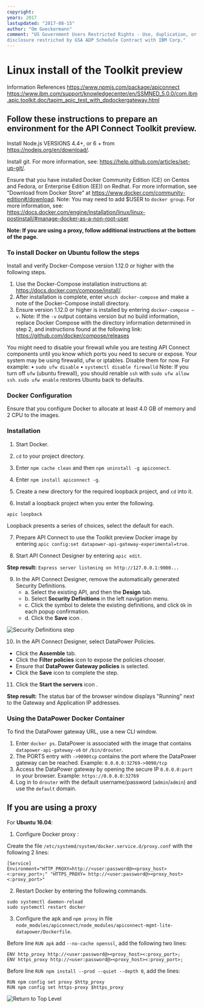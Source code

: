 ```yaml
---
copyright:
years: 2017
lastupdated: "2017-08-15"
author: "Om Goeckermann"
comment: "US Government Users Restricted Rights - Use, duplication, or
disclosure restricted by GSA ADP Schedule Contract with IBM Corp."
---
```

# Linux install of the Toolkit preview
Information References
https://www.npmjs.com/package/apiconnect
https://www.ibm.com/support/knowledgecenter/en/SSMNED_5.0.0/com.ibm.apic.toolkit.doc/tapim_apic_test_with_dpdockergateway.html

## Follow these instructions to prepare an environment for the API Connect Toolkit preview.

Install Node.js VERSIONS 4.4+, or 6 + from https://nodejs.org/en/download/.

Install git. For more information, see: https://help.github.com/articles/set-up-git/.

Ensure that you have installed Docker Community Edition (CE) on Centos and Fedora, or Enterprise Edition (EE)) on Redhat. For more information, see "Download from Docker Store" at https://www.docker.com/community-edition#/download.
    Note: You may need to add $USER to `docker group`. For more information, see:  https://docs.docker.com/engine/installation/linux/linux-postinstall/#manage-docker-as-a-non-root-user


**Note: If you are using a proxy, follow additional instructions at the bottom of the page.**

### To install Docker on Ubuntu follow the steps

Install and verify Docker-Compose version 1.12.0 or higher with the following steps.
  1. Use the Docker-Compose installation instructions at: https://docs.docker.com/compose/install/.
  2. After installation is complete, enter `which docker-compose` and make a note of the Docker-Compose install directory.
  3. Ensure version 1.12.0 or higher is installed by entering `docker-compose –v`.
    Note: If the `-v` output contains version but no build information, replace Docker Compose with the directory information determined in step 2, and instructions found at the following link: https://github.com/docker/compose/releases

You might need to disable your firewall while you are testing API Connect components until you know which ports you need to secure or expose. Your system may be using firewalld, ufw or iptables. Disable them for now.
For example:
    • `sudo ufw disable`
    • `systemctl disable firewalld`
 Note: If you turn off `ufw` (ubuntu firewall), you should renable `ssh` with `sudo ufw allow ssh`. `sudo ufw enable` restores Ubuntu back to defaults.

### Docker Configuration

Ensure that you configure Docker to allocate at least 4.0 GB of memory and 2 CPU to the images.

### Installation
1. Start Docker.

2. `cd` to your project directory.

3. Enter `npm cache clean` and then `npm uninstall -g apiconnect`.

4. Enter `npm install apiconnect -g`.

5. Create a new directory for the required loopback project, and `cd` into it.

6. Install a loopback project when you enter the following.
  ```
  apic loopback
  ```
  Loopback presents a series of choices, select the default for each.

7. Prepare API Connect to use the Toolkit preview Docker image by entering `apic config:set datapower-api-gateway-experimental=true`.

8. Start API Connect Designer by entering `apic edit`.

**Step result:** `Express server listening on http://127.0.0.1:9000...`

9. In the API Connect Designer, remove the automatically generated Security Definitions.
   - a. Select the existing API, and then the **Design** tab.
   - b. Select **Security Definitions** in the left navigation menu.
   - c. Click the [](https://github.com/ibm-apiconnect/apigateway-experimental/images/delete_icon_dark.png "Delete") symbol to delete the existing definitions, and click `Ok` in each popup confirmation.
   - d. Click the **Save** icon [](https://github.com/ibm-apiconnect/apigateway-experimental/images/icon_save.png "Save").

![Security Definitions step](https://github.com/ibm-apiconnect/apigateway-experimental/images/security_definitions.png "Security Definitions step")

10. In the API Connect Designer, select DataPower Policies.
   - Click the **Assemble** tab.
   - Click the **Filter policies** icon [](https://github.com/ibm-apiconnect/apigateway-experimental/images/filter-policies.png "Filter policies") to expose the policies chooser.
   - Ensure that **DataPower Gateway policies** is selected.
   - Click the **Save** icon [](https://github.com/ibm-apiconnect/apigateway-experimental/images/icon_save.png "Save") to complete the step.

11. Click the **Start the servers** icon [](https://github.com/ibm-apiconnect/apigateway-experimental/images/api-designer-run-btn.png "Start the servers").

**Step result:** The status bar of the browser window displays "Running" next to the Gateway and Application IP addresses.

### Using the DataPower Docker Container
To find the DataPower gateway URL, use a new CLI window.
   1. Enter `docker ps`.
      DataPower is associated with the image that contains `datapower-api-gateway-v6` or `/bin/drouter`.
   2. The PORTS entry with `->9090tcp` contains the port where the DataPower gateway can be reached.
      Example: `0.0.0.0:32769->9090/tcp`
   3. Access the DataPower gateway by opening the secure IP `0.0.0.0:port` in your browser.
      Example: `https://0.0.0.0:32769`
   4. Log in to `drouter` with the default username/password (`admin`/`admin`) and use the `default` domain.


## If you are using a proxy
For **Ubuntu 16.04**:

 1. Configure Docker proxy :

 Create the file `/etc/systemd/system/docker.service.d/proxy.conf` with the following 2 lines:
  ```
  [Service]
  Environment="HTTP_PROXY=http://<user:password@><proxy_host><:proxy_port>;" "HTTPS_PROXY= http://<user:password@><proxy_host><:proxy_port>"
  ```

 2. Restart Docker by entering the following commands.
  ```
  sudo systemctl daemon-reload
  sudo systemctl restart docker
  ```

 3. Configure the apk and `npm proxy` in file `node_modules/apiconnect/node_modules/apiconnect-mgmt-lite-datapower/Dockerfile`.

 Before line `RUN apk` add `--no-cache openssl`, add the following two lines:
  ```
  ENV http_proxy http://<user:password@><proxy_host><:proxy_port>;
  ENV https_proxy http://<user:password@><proxy_host><:proxy_port>;
  ```

 Before line `RUN npm install --prod --quiet --depth 0`, add the lines:
  ```
  RUN npm config set proxy $http_proxy
  RUN npm config set https-proxy $https_proxy
  ```


![Return to Top Level](../../)
